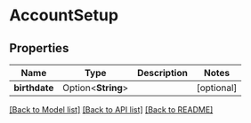 # AccountSetup

## Properties

Name | Type | Description | Notes
------------ | ------------- | ------------- | -------------
**birthdate** | Option<**String**> |  | [optional]

[[Back to Model list]](../README.md#documentation-for-models) [[Back to API list]](../README.md#documentation-for-api-endpoints) [[Back to README]](../README.md)


